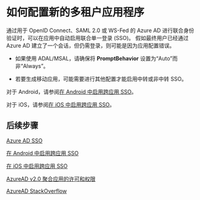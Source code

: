 <properties
    pageTitle="如何配置新的多租户应用程序 | Azure"
    description="如何为通过 Azure AD 进行开发和注册的自定义应用程序配置单一登录。"
    services="active-directory"
    documentationcenter=""
    author="ajamess"
    manager="femila"
    translationtype="Human Translation" />
<tags
    ms.assetid=""
    ms.service="active-directory"
    ms.workload="identity"
    ms.tgt_pltfrm="na"
    ms.devlang="na"
    ms.topic="article"
    ms.date="04/04/2017"
    wacn.date="05/02/2017"
    ms.author="asteen"
    ms.sourcegitcommit="78da854d58905bc82228bcbff1de0fcfbc12d5ac"
    ms.openlocfilehash="8161a8606118cebc126bf41f8927d07b94d9b343"
    ms.lasthandoff="04/22/2017" />

# <a name="how-to-configure-a-new-multi-tenant-application"></a>如何配置新的多租户应用程序

通过用于 OpenID Connect、SAML 2.0 或 WS-Fed 的 Azure AD 进行联合身份验证时，可以在应用中自动启用联合单一登录 (SSO)。 假如最终用户已经通过 Azure AD 建立了一个会话，但仍需登录，则可能是因为应用配置错误。

- 如果使用 ADAL/MSAL，请确保将 **PromptBehavior** 设置为“Auto”而非“Always”。

- 若要生成移动应用，可能需要进行其他配置才能启用中转或非中转 SSO。

对于 Android，请参阅[在 Android 中启用跨应用 SSO](/documentation/articles/active-directory-sso-android/)。<br>

对于 iOS，请参阅[在 iOS 中启用跨应用 SSO](/documentation/articles/active-directory-sso-ios/)。

## <a name="next-steps"></a>后续步骤

[Azure AD SSO](/documentation/articles/active-directory-appssoaccess-whatis/)<br>

[在 Android 中启用跨应用 SSO](/documentation/articles/active-directory-sso-android/)<br>

[在 iOS 中启用跨应用 SSO](/documentation/articles/active-directory-sso-ios/)<br>

[AzureAD v2.0 聚合应用的许可和权限](/documentation/articles/active-directory-v2-scopes/)<br>

[AzureAD StackOverflow](http://stackoverflow.com/questions/tagged/azure-active-directory)

